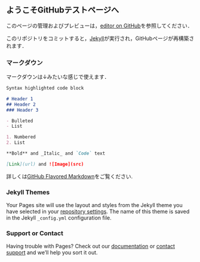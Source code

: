 ## ようこそGitHubテストページへ

このページの管理およびプレビューは，[editor on GitHub](https://github.com/Yokohama-Miyazawa/test_page/edit/master/index.md)を参照してください．

このリポジトリをコミットすると，[Jekyll](https://jekyllrb.com/)が実行され，GitHubページが再構築されます．

### マークダウン

マークダウンは↓みたいな感じで使えます．

```markdown
Syntax highlighted code block

# Header 1
## Header 2
### Header 3

- Bulleted
- List

1. Numbered
2. List

**Bold** and _Italic_ and `Code` text

[Link](url) and ![Image](src)
```

詳しくは[GitHub Flavored Markdown](https://guides.github.com/features/mastering-markdown/)をご覧ください.

### Jekyll Themes

Your Pages site will use the layout and styles from the Jekyll theme you have selected in your [repository settings](https://github.com/Yokohama-Miyazawa/test_page/settings). The name of this theme is saved in the Jekyll `_config.yml` configuration file.

### Support or Contact

Having trouble with Pages? Check out our [documentation](https://help.github.com/categories/github-pages-basics/) or [contact support](https://github.com/contact) and we’ll help you sort it out.
